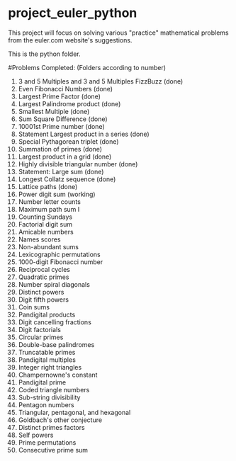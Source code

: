 # project_euler_python

This project will focus on solving various "practice" mathematical problems from the euler.com website's suggestions. 

This is the python folder.

#Problems Completed: (Folders according to number)
1. 3 and 5 Multiples and 3 and 5 Multiples FizzBuzz         (done)
2. Even Fibonacci Numbers                                   (done)
3. Largest Prime Factor                                     (done)
4. Largest Palindrome product                               (done)
5. Smallest Multiple                                        (done)
6. Sum Square Difference                                    (done)
7. 10001st Prime number                                     (done)
8. Statement Largest product in a series                    (done)
9. Special Pythagorean triplet                              (done) 
10. Summation of primes                                     (done) 
11. Largest product in a grid                               (done) 
12. Highly divisible triangular number                      (done)
13. Statement: Large sum                                    (done)
14. Longest Collatz sequence                                (done)
15. Lattice paths                                           (done)
16. Power digit sum                                         (working)
17. Number letter counts                              
18. Maximum path sum I                               
19. Counting Sundays                              
20. Factorial digit sum                              
21. Amicable numbers                              
22. Names scores                              
23. Non-abundant sums                              
24. Lexicographic permutations                              
25. 1000-digit Fibonacci number                              
26. Reciprocal cycles                              
27. Quadratic primes                              
28. Number spiral diagonals                              
29. Distinct powers                              
30. Digit fifth powers                              
31. Coin sums                              
32. Pandigital products                              
33. Digit cancelling fractions                              
34. Digit factorials                              
35. Circular primes                              
36. Double-base palindromes                              
37. Truncatable primes                              
38. Pandigital multiples                              
39. Integer right triangles                              
40. Champernowne's constant	                              
41. Pandigital prime                              
42. Coded triangle numbers                              
43. Sub-string divisibility                              
44. Pentagon numbers                              
45. Triangular, pentagonal, and hexagonal                              
46. Goldbach's other conjecture                              
47. Distinct primes factors                              
48. Self powers                              
49. Prime permutations
50. Consecutive prime sum
                               


